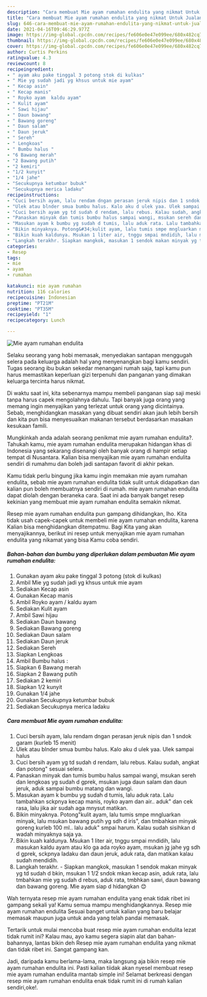 ```yaml
---
description: "Cara membuat Mie ayam rumahan endulita yang nikmat Untuk Jualan"
title: "Cara membuat Mie ayam rumahan endulita yang nikmat Untuk Jualan"
slug: 646-cara-membuat-mie-ayam-rumahan-endulita-yang-nikmat-untuk-jualan
date: 2021-04-16T09:46:29.977Z
image: https://img-global.cpcdn.com/recipes/fe606e0e47e099ee/680x482cq70/mie-ayam-rumahan-endulita-foto-resep-utama.jpg
thumbnail: https://img-global.cpcdn.com/recipes/fe606e0e47e099ee/680x482cq70/mie-ayam-rumahan-endulita-foto-resep-utama.jpg
cover: https://img-global.cpcdn.com/recipes/fe606e0e47e099ee/680x482cq70/mie-ayam-rumahan-endulita-foto-resep-utama.jpg
author: Curtis Perkins
ratingvalue: 4.3
reviewcount: 8
recipeingredient:
- " ayam aku pake tinggal 3 potong stok di kulkas"
- " Mie yg sudah jadi yg khsus untuk mie ayam"
- " Kecap asin"
- " Kecap manis"
- " Royko ayam  kaldu ayam"
- " Kulit ayam"
- " Sawi hijau"
- " Daun bawang"
- " Bawang goreng"
- " Daun salam"
- " Daun jeruk"
- " Sereh"
- " Lengkoas"
- " Bumbu halus "
- "6 Bawang merah"
- "2 Bawang putih"
- "2 kemiri"
- "1/2 kunyit"
- "1/4 jahe"
- "Secukupnya ketumbar bubuk"
- "Secukupnya merica ladaku"
recipeinstructions:
- "Cuci bersih ayam, lalu rendam dngan perasan jeruk nipis dan 1 sndok garam (kurleb 15 menit)"
- "Ulek atau blnder smua bumbu halus. Kalo aku d ulek yaa. Ulek sampai halus"
- "Cuci bersih ayam yg td sudah d rendam, lalu rebus. Kalau sudah, angkat dan potong&#34; sesuai selera."
- "Panaskan minyak dan tumis bumbu halus sampai wangi, msukan sereh dan lengkoas yg sudah d gprek, msukan juga daun salam dan daun jeruk, aduk sampai bumbu matang dan wangi."
- "Masukan ayam k bumbu yg sudah d tumis, lalu aduk rata. Lalu tambahkan sckpnya kecap manis, royko ayam dan air.. aduk&#34; dan cek rasa, lalu jika air sudah aga mnysut matikan."
- "Bikin minyaknya. Potong&#34;kulit ayam, lalu tumis smpe mngluarkan minyak, lalu msukan bawang putih yg sdh d iris&#34;, dan tmbahkan minyak goreng kurleb 100 ml.. lalu aduk&#34; smpai harum. Kalau sudah sisihkan d wadah minyaknya saja ya."
- "Bikin kuah kaldunya. Msukan 1 liter air, tnggu smpai mndidih, lalu masukan kaldu ayam atau klo ga ada royko ayam, msukan jg jahe yg sdh d gprek, sckpnya ladaku dan daun jeruk, aduk rata, dan matikan kalau sudah mendidih."
- "Langkah terakhr. Siapkan mangkok, masukan 1 sendok makan minyak yg td sudah d bkin, msukan 1 1/2 sndok mkan kecap asin, aduk rata, lalu tmbahkan mie yg sudah d rebus, aduk rata, tmbhkan sawi, daun bawang dan bawang goreng. Mie ayam siap d hidangkan 😊"
categories:
- Resep
tags:
- mie
- ayam
- rumahan

katakunci: mie ayam rumahan 
nutrition: 116 calories
recipecuisine: Indonesian
preptime: "PT21M"
cooktime: "PT35M"
recipeyield: "1"
recipecategory: Lunch

---
```



![Mie ayam rumahan endulita](https://img-global.cpcdn.com/recipes/fe606e0e47e099ee/680x482cq70/mie-ayam-rumahan-endulita-foto-resep-utama.jpg)

Selaku seorang yang hobi memasak, menyediakan santapan menggugah selera pada keluarga adalah hal yang menyenangkan bagi kamu sendiri. Tugas seorang ibu bukan sekedar menangani rumah saja, tapi kamu pun harus memastikan keperluan gizi terpenuhi dan panganan yang dimakan keluarga tercinta harus nikmat.

Di waktu  saat ini, kita sebenarnya mampu membeli panganan siap saji meski tanpa harus capek mengolahnya dahulu. Tapi banyak juga orang yang memang ingin menyajikan yang terlezat untuk orang yang dicintainya. Sebab, menghidangkan masakan yang dibuat sendiri akan jauh lebih bersih dan kita pun bisa menyesuaikan makanan tersebut berdasarkan masakan kesukaan famili. 



Mungkinkah anda adalah seorang penikmat mie ayam rumahan endulita?. Tahukah kamu, mie ayam rumahan endulita merupakan hidangan khas di Indonesia yang sekarang disenangi oleh banyak orang di hampir setiap tempat di Nusantara. Kalian bisa menyajikan mie ayam rumahan endulita sendiri di rumahmu dan boleh jadi santapan favorit di akhir pekan.

Kamu tidak perlu bingung jika kamu ingin memakan mie ayam rumahan endulita, sebab mie ayam rumahan endulita tidak sulit untuk didapatkan dan kalian pun boleh membuatnya sendiri di rumah. mie ayam rumahan endulita dapat diolah dengan beraneka cara. Saat ini ada banyak banget resep kekinian yang membuat mie ayam rumahan endulita semakin nikmat.

Resep mie ayam rumahan endulita pun gampang dihidangkan, lho. Kita tidak usah capek-capek untuk membeli mie ayam rumahan endulita, karena Kalian bisa menghidangkan ditempatmu. Bagi Kita yang akan menyajikannya, berikut ini resep untuk menyajikan mie ayam rumahan endulita yang nikamat yang bisa Kamu coba sendiri.

<!--inarticleads1-->

##### Bahan-bahan dan bumbu yang diperlukan dalam pembuatan Mie ayam rumahan endulita:

1. Gunakan  ayam aku pake tinggal 3 potong (stok di kulkas)
1. Ambil  Mie yg sudah jadi yg khsus untuk mie ayam
1. Sediakan  Kecap asin
1. Gunakan  Kecap manis
1. Ambil  Royko ayam / kaldu ayam
1. Sediakan  Kulit ayam
1. Ambil  Sawi hijau
1. Sediakan  Daun bawang
1. Sediakan  Bawang goreng
1. Sediakan  Daun salam
1. Sediakan  Daun jeruk
1. Sediakan  Sereh
1. Siapkan  Lengkoas
1. Ambil  Bumbu halus :
1. Siapkan 6 Bawang merah
1. Siapkan 2 Bawang putih
1. Sediakan 2 kemiri
1. Siapkan 1/2 kunyit
1. Gunakan 1/4 jahe
1. Gunakan Secukupnya ketumbar bubuk
1. Sediakan Secukupnya merica ladaku




<!--inarticleads2-->

##### Cara membuat Mie ayam rumahan endulita:

1. Cuci bersih ayam, lalu rendam dngan perasan jeruk nipis dan 1 sndok garam (kurleb 15 menit)
1. Ulek atau blnder smua bumbu halus. Kalo aku d ulek yaa. Ulek sampai halus
1. Cuci bersih ayam yg td sudah d rendam, lalu rebus. Kalau sudah, angkat dan potong&#34; sesuai selera.
1. Panaskan minyak dan tumis bumbu halus sampai wangi, msukan sereh dan lengkoas yg sudah d gprek, msukan juga daun salam dan daun jeruk, aduk sampai bumbu matang dan wangi.
1. Masukan ayam k bumbu yg sudah d tumis, lalu aduk rata. Lalu tambahkan sckpnya kecap manis, royko ayam dan air.. aduk&#34; dan cek rasa, lalu jika air sudah aga mnysut matikan.
1. Bikin minyaknya. Potong&#34;kulit ayam, lalu tumis smpe mngluarkan minyak, lalu msukan bawang putih yg sdh d iris&#34;, dan tmbahkan minyak goreng kurleb 100 ml.. lalu aduk&#34; smpai harum. Kalau sudah sisihkan d wadah minyaknya saja ya.
1. Bikin kuah kaldunya. Msukan 1 liter air, tnggu smpai mndidih, lalu masukan kaldu ayam atau klo ga ada royko ayam, msukan jg jahe yg sdh d gprek, sckpnya ladaku dan daun jeruk, aduk rata, dan matikan kalau sudah mendidih.
1. Langkah terakhr. - Siapkan mangkok, masukan 1 sendok makan minyak yg td sudah d bkin, msukan 1 1/2 sndok mkan kecap asin, aduk rata, lalu tmbahkan mie yg sudah d rebus, aduk rata, tmbhkan sawi, daun bawang dan bawang goreng. Mie ayam siap d hidangkan 😊




Wah ternyata resep mie ayam rumahan endulita yang enak tidak ribet ini gampang sekali ya! Kamu semua mampu menghidangkannya. Resep mie ayam rumahan endulita Sesuai banget untuk kalian yang baru belajar memasak maupun juga untuk anda yang telah pandai memasak.

Tertarik untuk mulai mencoba buat resep mie ayam rumahan endulita lezat tidak rumit ini? Kalau mau, ayo kamu segera siapin alat dan bahan-bahannya, lantas bikin deh Resep mie ayam rumahan endulita yang nikmat dan tidak ribet ini. Sangat gampang kan. 

Jadi, daripada kamu berlama-lama, maka langsung aja bikin resep mie ayam rumahan endulita ini. Pasti kalian tiidak akan nyesel membuat resep mie ayam rumahan endulita mantab simple ini! Selamat berkreasi dengan resep mie ayam rumahan endulita enak tidak rumit ini di rumah kalian sendiri,oke!.

